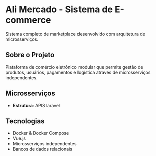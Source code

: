 # Ali Mercado - Sistema de E-commerce

Sistema completo de marketplace desenvolvido com arquitetura de microsserviços.

## Sobre o Projeto

Plataforma de comércio eletrônico modular que permite gestão de produtos, usuários, pagamentos e logística através de microsserviços independentes.

## Microsserviços

- **Estrutura**: APIS laravel

## Tecnologias

- Docker & Docker Compose
- Vue.js
- Microsserviços independentes
- Bancos de dados relacionais
